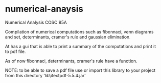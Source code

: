 # numerical-anaysis

Numerical Analysis
COSC 85A

Compilation of numerical computations such as
fibonnaci, venn diagrams and set, determinants, cramer's rule and gaussian elimination.

At has a gui that is able to print a summary of the computations and print it to pdf file.

As of now fibonnaci, determinants, cramer's rule have a function.

NOTE: 
to be able to save a pdf file use or import this library to your project from this directory 'lib\itextpdf-5.5.4.jar'
